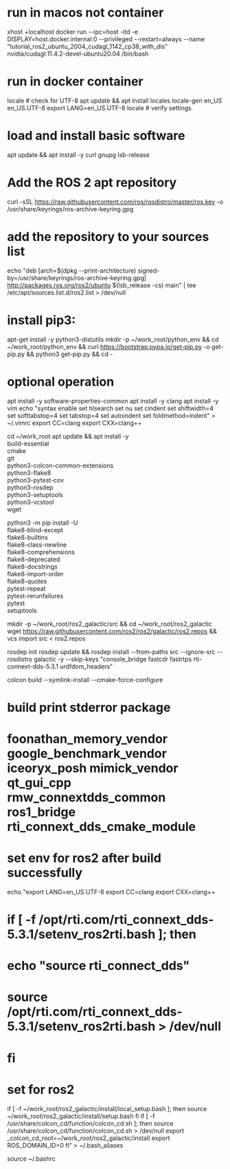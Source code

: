 # run in macos not container
xhost +localhost
docker run --ipc=host -itd -e DISPLAY=host.docker.internal:0 --privileged --restart=always --name "tutorial_ros2_ubuntu_2004_cudagl_1142_cp38_with_dis" nvidia/cudagl:11.4.2-devel-ubuntu20.04 /bin/bash

# run in docker container
locale # check for UTF-8
apt update && apt install locales
locale-gen en_US en_US.UTF-8
export LANG=en_US.UTF-8
locale # verify settings

# load and install basic software
apt update && apt install -y curl gnupg lsb-release
# Add the ROS 2 apt repository
curl -sSL https://raw.githubusercontent.com/ros/rosdistro/master/ros.key  -o /usr/share/keyrings/ros-archive-keyring.gpg

# add the repository to your sources list
echo "deb [arch=$(dpkg --print-architecture) signed-by=/usr/share/keyrings/ros-archive-keyring.gpg] http://packages.ros.org/ros2/ubuntu $(lsb_release -cs) main" | tee /etc/apt/sources.list.d/ros2.list > /dev/null

# install pip3:
apt-get install -y python3-distutils
mkdir -p ~/work_root/python_env && cd ~/work_root/python_env && curl https://bootstrap.pypa.io/get-pip.py -o get-pip.py && python3 get-pip.py && cd -
# optional operation
apt install -y software-properties-common
apt install -y clang
apt install -y vim
echo "syntax enable
set hlsearch
set nu
set cindent
set shiftwidth=4
set softtabstop=4
set tabstop=4
set autoindent
set foldmethod=indent" > ~/.vimrc
export CC=clang
export CXX=clang++

cd ~/work_root
apt update && apt install -y \
  build-essential \
  cmake \
  git \
  python3-colcon-common-extensions \
  python3-flake8 \
  python3-pytest-cov \
  python3-rosdep \
  python3-setuptools \
  python3-vcstool \
  wget

python3 -m pip install -U \
  flake8-blind-except \
  flake8-builtins \
  flake8-class-newline \
  flake8-comprehensions \
  flake8-deprecated \
  flake8-docstrings \
  flake8-import-order \
  flake8-quotes \
  pytest-repeat \
  pytest-rerunfailures \
  pytest \
  setuptools

mkdir -p ~/work_root/ros2_galactic/src && cd ~/work_root/ros2_galactic
wget https://raw.githubusercontent.com/ros2/ros2/galactic/ros2.repos && vcs import src < ros2.repos

rosdep init
rosdep update && rosdep install --from-paths src --ignore-src --rosdistro galactic -y --skip-keys "console_bridge fastcdr fastrtps rti-connext-dds-5.3.1 urdfdom_headers"

colcon build --symlink-install --cmake-force-configure
# build print stderror package
# foonathan_memory_vendor google_benchmark_vendor iceoryx_posh mimick_vendor qt_gui_cpp rmw_connextdds_common ros1_bridge rti_connext_dds_cmake_module

# set env for ros2 after build successfully
echo "export LANG=en_US.UTF-8
export CC=clang
export CXX=clang++
# if [ -f /opt/rti.com/rti_connext_dds-5.3.1/setenv_ros2rti.bash ]; then
#   echo "source rti_connect_dds"
#     source /opt/rti.com/rti_connext_dds-5.3.1/setenv_ros2rti.bash > /dev/null
# fi

# set for ros2
if [ -f ~/work_root/ros2_galactic/install/local_setup.bash  ]; then
    source ~/work_root/ros2_galactic/install/setup.bash
fi
if [ -f /usr/share/colcon_cd/function/colcon_cd.sh ]; then
    source /usr/share/colcon_cd/function/colcon_cd.sh > /dev/null
    export _colcon_cd_root=~/work_root/ros2_galactic/install
    export ROS_DOMAIN_ID=0
fi" > ~/.bash_aliases

source ~/.bashrc
